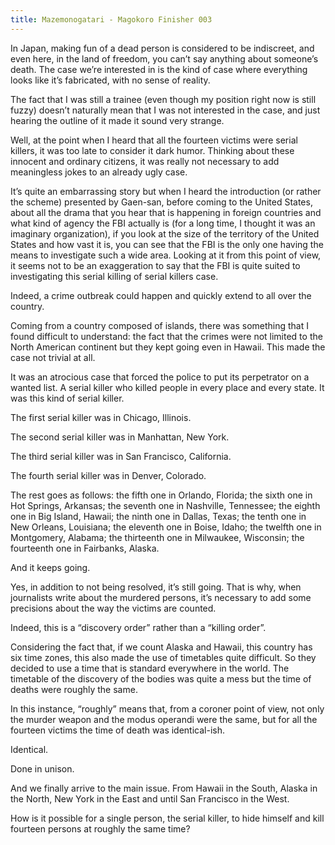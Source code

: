 ```yaml
---
title: Mazemonogatari - Magokoro Finisher 003
---
```


In Japan, making fun of a dead person is considered to be indiscreet, and even here, in the land of freedom, you can’t say anything about someone’s death. The case we’re interested in is the kind of case where everything looks like it’s fabricated, with no sense of reality.

The fact that I was still a trainee (even though my position right now is still fuzzy) doesn’t naturally mean that I was not interested in the case, and just hearing the outline of it made it sound very strange.

Well, at the point when I heard that all the fourteen victims were serial killers, it was too late to consider it dark humor. Thinking about these innocent and ordinary citizens, it was really not necessary to add meaningless jokes to an already ugly case.

It’s quite an embarrassing story but when I heard the introduction (or rather the scheme) presented by Gaen-san, before coming to the United States, about all the drama that you hear that is happening in foreign countries and what kind of agency the FBI actually is (for a long time, I thought it was an imaginary organization), if you look at the size of the territory of the United States and how vast it is, you can see that the FBI is the only one having the means to investigate such a wide area. Looking at it from this point of view, it seems not to be an exaggeration to say that the FBI is quite suited to investigating this serial killing of serial killers case.

Indeed, a crime outbreak could happen and quickly extend to all over the country.

Coming from a country composed of islands, there was something that I found difficult to understand: the fact that the crimes were not limited to the North American continent but they kept going even in Hawaii. This made the case not trivial at all.

It was an atrocious case that forced the police to put its perpetrator on a wanted list. A serial killer who killed people in every place and every state. It was this kind of serial killer.

The first serial killer was in Chicago, Illinois.

The second serial killer was in Manhattan, New York.

The third serial killer was in San Francisco, California.

The fourth serial killer was in Denver, Colorado.

The rest goes as follows: the fifth one in Orlando, Florida; the sixth one in Hot Springs, Arkansas; the seventh one in Nashville, Tennessee; the eighth one in Big Island, Hawaii; the ninth one in Dallas, Texas; the tenth one in New Orleans, Louisiana; the eleventh one in Boise, Idaho; the twelfth one in Montgomery, Alabama; the thirteenth one in Milwaukee, Wisconsin; the fourteenth one in Fairbanks, Alaska.

And it keeps going.

Yes, in addition to not being resolved, it’s still going. That is why, when journalists write about the murdered persons, it’s necessary to add some precisions about the way the victims are counted.

Indeed, this is a “discovery order” rather than a “killing order”.

Considering the fact that, if we count Alaska and Hawaii, this country has six time zones, this also made the use of timetables quite difficult. So they decided to use a time that is standard everywhere in the world. The timetable of the discovery of the bodies was quite a mess but the time of deaths were roughly the same.

In this instance, “roughly” means that, from a coroner point of view, not only the murder weapon and the modus operandi were the same, but for all the fourteen victims the time of death was identical-ish.

Identical.

Done in unison.

And we finally arrive to the main issue. From Hawaii in the South, Alaska in the North, New York in the East and until San Francisco in the West.

How is it possible for a single person, the serial killer, to hide himself and kill fourteen persons at roughly the same time?
